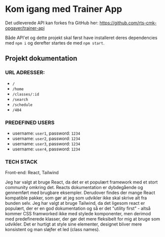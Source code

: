 # Kom igang med Trainer App

Det udleverede API kan forkes fra GitHub her: https://github.com/rts-cmk-opgaver/trainer-api

Både API'et og dette projekt skal først have installeret deres dependencies med `npm i` og derefter startes de med `npm start`.

## Projekt dokumentation

### URL ADRESSER:

- `/`
- `/home`
- `/classes/:id`
- `/search`
- `/schedule`
- `/404`

### PREDEFINED USERS

- username: `user1`, password: `1234`
- username: `user2`, password: `1234`
- username: `user3`, password: `1234`
- username: `user4`, password: `1234`

### TECH STACK

Front-end: React, Tailwind

Jeg har valgt at bruge React, da det er et populært framework med et stort community omkring det. Reacts dokumentation er dybdegående og gennemført med brugbare eksempler. Derudover findes der mange React kompatible pakker, som gør at jeg som udvikler ikke skal skrive alt fra bunden selv.
Jeg har valgt at bruge Tailwind, da det ligesom react er populært, der er en god dokumentation og så er det "utility first" - altså kommer CSS framworked ikke med stylede komponenter, men derimod med predefinerede klasser, der gør det mere fleksibelt for mig at bruge som udvikler. Det er hurtigt at style sine elementer, designet bliver mere konsistent og man sløjfer et led (class names).
